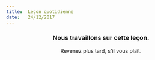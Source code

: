 ```yaml
---
title:  Leçon quotidienne
date:   24/12/2017
---
```


### <center>Nous travaillons sur cette leçon.</center>
<center>Revenez plus tard, s'il vous plaît.</center>